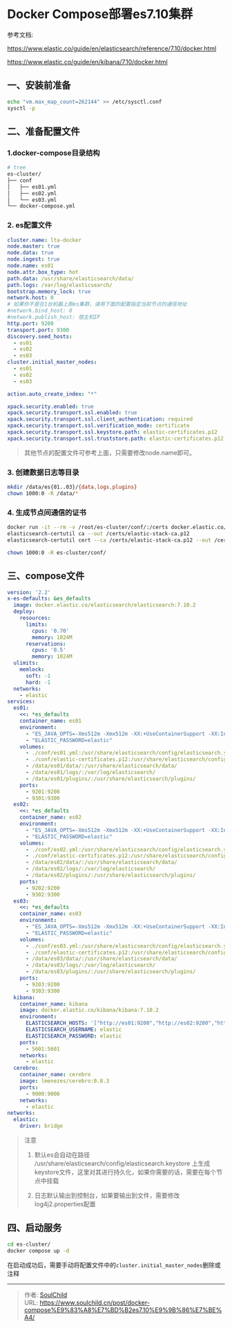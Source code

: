 # Docker Compose部署es7.10集群


<!--more-->

参考文档:

https://www.elastic.co/guide/en/elasticsearch/reference/7.10/docker.html

https://www.elastic.co/guide/en/kibana/7.10/docker.html



## 一、安装前准备

```bash
echo "vm.max_map_count=262144" >> /etc/sysctl.conf
sysctl -p
```

## 二、准备配置文件

### 1.docker-compose目录结构
```bash
# tree 
es-cluster/
├── conf
│   ├── es01.yml
│   ├── es02.yml
│   └── es03.yml
└── docker-compose.yml
```

### 2. es配置文件
```yml
cluster.name: lta-docker
node.master: true
node.data: true
node.ingest: true
node.name: es01
node.attr.box_type: hot
path.data: /usr/share/elasticsearch/data/
path.logs: /var/log/elasticsearch/
bootstrap.memory_lock: true
network.host: 0
# 如果你不是在1台机器上跑es集群，请用下面的配置指定当前节点的通信地址
#network.bind_host: 0
#network.publish_host: 宿主机IP
http.port: 9200
transport.port: 9300
discovery.seed_hosts:
  - es01
  - es02
  - es03
cluster.initial_master_nodes: 
  - es01
  - es02
  - es03

action.auto_create_index: "*"

xpack.security.enabled: true
xpack.security.transport.ssl.enabled: true
xpack.security.transport.ssl.client_authentication: required
xpack.security.transport.ssl.verification_mode: certificate
xpack.security.transport.ssl.keystore.path: elastic-certificates.p12
xpack.security.transport.ssl.truststore.path: elastic-certificates.p12
```
> 其他节点的配置文件可参考上面，只需要修改node.name即可。

### 3. 创建数据日志等目录
```bash
mkdir /data/es{01..03}/{data,logs,plugins}
chown 1000:0 -R /data/*
```

### 4. 生成节点间通信的证书
```bash
docker run -it --rm -v /root/es-cluster/conf/:/certs docker.elastic.co/elasticsearch/elasticsearch:7.10.2 bash
elasticsearch-certutil ca --out /certs/elastic-stack-ca.p12
elasticsearch-certutil cert --ca /certs/elastic-stack-ca.p12 --out /certs/elastic-certificates.p12

chown 1000:0 -R es-cluster/conf/
```

## 三、compose文件
```yaml
version: '2.2'
x-es-defaults: &es_defaults
  image: docker.elastic.co/elasticsearch/elasticsearch:7.10.2
  deploy:
    resources:
      limits:
        cpus: '0.70'
        memory: 1024M
      reservations:
        cpus: '0.5'
        memory: 1024M
  ulimits:
    memlock:
      soft: -1
      hard: -1
  networks:
    - elastic
services:
  es01:
    <<: *es_defaults
    container_name: es01
    environment:
      - "ES_JAVA_OPTS=-Xms512m -Xmx512m -XX:+UseContainerSupport -XX:InitialRAMPercentage=80.0 -XX:MaxRAMPercentage=80.0"
      - "ELASTIC_PASSWORD=elastic"
    volumes:
      - ./conf/es01.yml:/usr/share/elasticsearch/config/elasticsearch.yml:ro
      - ./conf/elastic-certificates.p12:/usr/share/elasticsearch/config/elastic-certificates.p12:ro
      - /data/es01/data/:/usr/share/elasticsearch/data/
      - /data/es01/logs/:/var/log/elasticsearch/
      - /data/es01/plugins/:/usr/share/elasticsearch/plugins/
    ports:
      - 9201:9200
      - 9301:9300
  es02:
    <<: *es_defaults
    container_name: es02
    environment:
      - "ES_JAVA_OPTS=-Xms512m -Xmx512m -XX:+UseContainerSupport -XX:InitialRAMPercentage=80.0 -XX:MaxRAMPercentage=80.0"
      - "ELASTIC_PASSWORD=elastic"
    volumes:
      - ./conf/es02.yml:/usr/share/elasticsearch/config/elasticsearch.yml:ro
      - ./conf/elastic-certificates.p12:/usr/share/elasticsearch/config/elastic-certificates.p12:ro
      - /data/es02/data/:/usr/share/elasticsearch/data/
      - /data/es02/logs/:/var/log/elasticsearch/
      - /data/es02/plugins/:/usr/share/elasticsearch/plugins/
    ports:
      - 9202:9200
      - 9302:9300
  es03:
    <<: *es_defaults
    container_name: es03
    environment:
      - "ES_JAVA_OPTS=-Xms512m -Xmx512m -XX:+UseContainerSupport -XX:InitialRAMPercentage=80.0 -XX:MaxRAMPercentage=80.0"
      - "ELASTIC_PASSWORD=elastic"
    volumes:
      - ./conf/es03.yml:/usr/share/elasticsearch/config/elasticsearch.yml:ro
      - ./conf/elastic-certificates.p12:/usr/share/elasticsearch/config/elastic-certificates.p12:ro
      - /data/es03/data/:/usr/share/elasticsearch/data/
      - /data/es03/logs/:/var/log/elasticsearch/
      - /data/es03/plugins/:/usr/share/elasticsearch/plugins/
    ports:
      - 9203:9200
      - 9303:9300
  kibana:
    container_name: kibana
    image: docker.elastic.co/kibana/kibana:7.10.2
    environment:
      ELASTICSEARCH_HOSTS: '["http://es01:9200","http://es02:9200","http://es03:9200"]'
      ELASTICSEARCH_USERNAME: elastic
      ELASTICSEARCH_PASSWORD: elastic
    ports:
      - 5601:5601
    networks:
      - elastic
  cerebro:
    container_name: cerebro
    image: lmenezes/cerebro:0.8.3
    ports:
      - 9000:9000
    networks:
      - elastic
networks:
  elastic:
    driver: bridge

```
> 注意 
> 
> 1. 默认es会自动在路径 /usr/share/elasticsearch/config/elasticsearch.keystore 上生成keystore文件，这里对其进行持久化，如果你需要的话，需要在每个节点中挂载
>
> 2. 日志默认输出到控制台，如果要输出到文件，需要修改log4j2.properties配置

## 四、启动服务
```bash
cd es-cluster/
docker compose up -d
```
在启动成功后，需要手动将配置文件中的`cluster.initial_master_nodes`删除或注释



---

> 作者: [SoulChild](https://www.soulchild.cn)  
> URL: https://www.soulchild.cn/post/docker-compose%E9%83%A8%E7%BD%B2es7.10%E9%9B%86%E7%BE%A4/  

